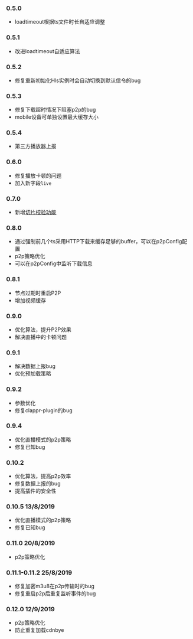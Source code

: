 
### 0.5.0
- loadtimeout根据ts文件时长自适应调整

### 0.5.1
- 改进loadtimeout自适应算法

### 0.5.2
- 修复重新初始化Hls实例时会自动切换到默认信令的bug 

### 0.5.3
- 修复下载超时情况下阻塞p2p的bug
- mobile设备可单独设置最大缓存大小

### 0.5.4
- 第三方播放器上报

### 0.6.0
- 修复播放卡顿的问题
- 加入新字段`live`

### 0.7.0
- 新增[切片校验功能](https://docs.cdnbye.com/#/API?id=how-to-check-segment-validity)

### 0.8.0
- 通过强制前几个ts采用HTTP下载来缓存足够的buffer，可以在p2pConfig配置
- p2p策略优化
- 可以在p2pConfig中监听下载信息

### 0.8.1
- 节点过期时重启P2P
- 增加视频缓存

### 0.9.0
- 优化算法，提升P2P效果
- 解决直播中的卡顿问题

### 0.9.1
- 解决数据上报bug
- 优化预加载策略

### 0.9.2
- 参数优化
- 修复clappr-plugin的bug

### 0.9.4
- 优化直播模式的p2p策略
- 修复已知bug

### 0.10.2
- 优化算法，提高p2p效率
- 修复数据上报的bug
- 提高插件的安全性

### 0.10.5  13/8/2019
- 优化直播模式的p2p策略
- 修复已知bug

### 0.11.0 20/8/2019
- p2p策略优化

### 0.11.1-0.11.2 25/8/2019
- 修复加密m3u8在p2p传输时的bug
- 修复重启p2p后重复监听事件的bug

### 0.12.0 12/9/2019
- p2p策略优化
- 防止重复加载cdnbye